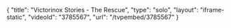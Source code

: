 {
    "title": "Victorinox Stories - The Rescue",
    "type": "solo",
    "layout": "iframe-static",
    "videoId": "3785567",
    "url": "\/tvpembed\/3785567"
}